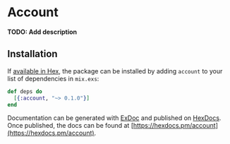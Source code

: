 # Account

**TODO: Add description**

## Installation

If [available in Hex](https://hex.pm/docs/publish), the package can be installed
by adding `account` to your list of dependencies in `mix.exs`:

```elixir
def deps do
  [{:account, "~> 0.1.0"}]
end
```

Documentation can be generated with [ExDoc](https://github.com/elixir-lang/ex_doc)
and published on [HexDocs](https://hexdocs.pm). Once published, the docs can
be found at [https://hexdocs.pm/account](https://hexdocs.pm/account).

